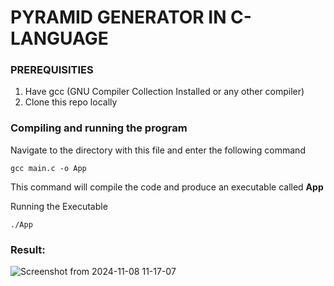 <h1>PYRAMID GENERATOR IN C-LANGUAGE</h1>

<h3>PREREQUISITIES</h3>

<ol>
  <li>Have gcc (GNU Compiler Collection Installed or any other compiler)</li>
  <li>Clone this repo locally</li>
</ol>

<h3>Compiling and running the program</h3>

<p>Navigate to the directory with this file and enter the following command</p>

```
gcc main.c -o App

```

<p>This command will compile the code and produce an executable called <strong>App</strong></p>

<p>Running the Executable</p>

```
./App

```
<h3>Result: </h3>

![Screenshot from 2024-11-08 11-17-07](https://github.com/user-attachments/assets/28624c90-970e-464d-b788-ab1b092b56a0)

